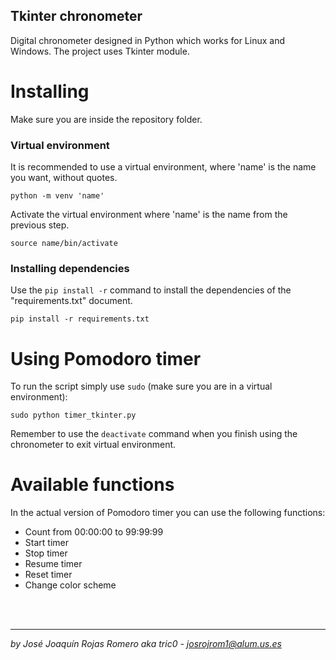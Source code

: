 ## Tkinter chronometer

Digital chronometer designed in Python which works for Linux and Windows. The project uses Tkinter module.

# Installing
Make sure you are inside the repository folder.
### Virtual environment
It is recommended to use a virtual environment, where 'name' is the name you want, without quotes.
```
python -m venv 'name'
```
Activate the virtual environment where 'name' is the name from the previous step.
```
source name/bin/activate
```
### Installing dependencies
Use the `pip install -r` command to install the dependencies of the "requirements.txt" document.
```
pip install -r requirements.txt
```
# Using Pomodoro timer
To run the script simply use `sudo` (make sure you are in a virtual environment):
```
sudo python timer_tkinter.py
```

Remember to use the `deactivate` command when you finish using the chronometer to exit virtual environment.

# Available functions

In the actual version of Pomodoro timer you can use the following functions:

- Count from 00:00:00 to 99:99:99
- Start timer
- Stop timer
- Resume timer
- Reset timer
- Change color scheme

<br/>
<br/>

---

*by José Joaquín Rojas Romero aka tric0 - josrojrom1@alum.us.es*




